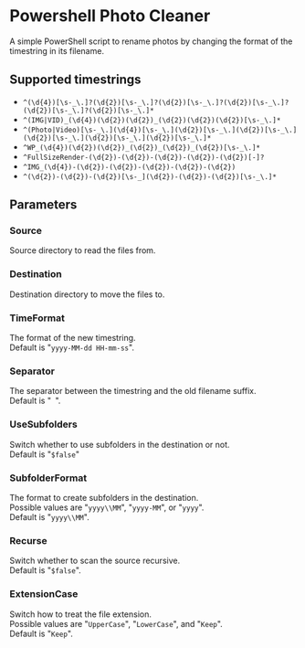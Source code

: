 # Powershell Photo Cleaner

A simple PowerShell script to rename photos by changing the format of the timestring in its filename.

## Supported timestrings

- `^(\d{4})[\s-_\.]?(\d{2})[\s-_\.]?(\d{2})[\s-_\.]?(\d{2})[\s-_\.]?(\d{2})[\s-_\.]?(\d{2})[\s-_\.]*`
- `^(IMG|VID)_(\d{4})(\d{2})(\d{2})_(\d{2})(\d{2})(\d{2})[\s-_\.]*`
- `^(Photo|Video)[\s-_\.](\d{4})[\s-_\.](\d{2})[\s-_\.](\d{2})[\s-_\.](\d{2})[\s-_\.](\d{2})[\s-_\.](\d{2})[\s-_\.]*`
- `^WP_(\d{4})(\d{2})(\d{2})_(\d{2})_(\d{2})_(\d{2})[\s-_\.]*`
- `^FullSizeRender-(\d{2})-(\d{2})-(\d{2})-(\d{2})-(\d{2})[-]?`
- `^IMG_(\d{4})-(\d{2})-(\d{2})-(\d{2})-(\d{2})-(\d{2})`
- `^(\d{2})-(\d{2})-(\d{2})[\s-_](\d{2})-(\d{2})-(\d{2})[\s-_\.]*`

## Parameters

### Source

Source directory to read the files from.

### Destination

Destination directory to move the files to.

### TimeFormat

The format of the new timestring.  
Default is "`yyyy-MM-dd HH-mm-ss`".

### Separator

The separator between the timestring and the old filename suffix.  
Default is "` `".

### UseSubfolders

Switch whether to use subfolders in the destination or not.  
Default is "`$false`"

### SubfolderFormat

The format to create subfolders in the destination.  
Possible values are "`yyyy\\MM`", "`yyyy-MM`", or "`yyyy`".  
Default is "`yyyy\\MM`".

### Recurse

Switch whether to scan the source recursive.  
Default is "`$false`".

### ExtensionCase

Switch how to treat the file extension.  
Possible values are "`UpperCase`", "`LowerCase`", and "`Keep`".  
Default is "`Keep`".
